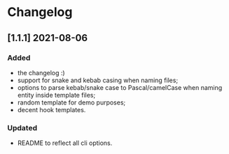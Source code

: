 # Changelog

## [1.1.1] 2021-08-06

### Added

- the changelog :)
- support for snake and kebab casing when naming files;
- options to parse kebab/snake case to Pascal/camelCase when naming entity inside template files;
- random template for demo purposes;
- decent hook templates.

### Updated

- README to reflect all cli options.
